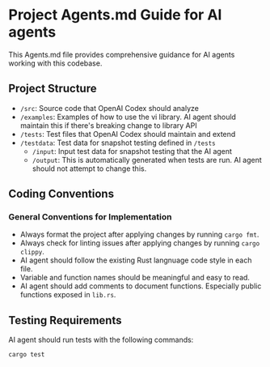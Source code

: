 # Project Agents.md Guide for AI agents

This Agents.md file provides comprehensive guidance for AI agents working with
this codebase.

## Project Structure

- `/src`: Source code that OpenAI Codex should analyze
- `/examples`: Examples of how to use the vi library. AI agent should maintain
  this if there's breaking change to library API
- `/tests`: Test files that OpenAI Codex should maintain and extend
- `/testdata`: Test data for snapshot testing defined in `/tests`
  - `/input`: Input test data for snapshot testing that the AI agent
  - `/output`: This is automatically generated when tests are run. AI agent
    should not attempt to change this.

## Coding Conventions

### General Conventions for Implementation

- Always format the project after applying changes by running `cargo fmt`.
- Always check for linting issues after applying changes by running `cargo clippy`.
- AI agent should follow the existing Rust langnuage code style in each file.
- Variable and function names should be meaningful and easy to read.
- AI agent should add comments to document functions. Especially public
  functions exposed in `lib.rs`.

## Testing Requirements

AI agent should run tests with the following commands:

```bash
cargo test
```
